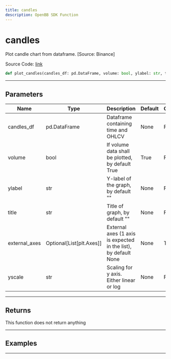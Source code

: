 ```yaml
---
title: candles
description: OpenBB SDK Function
---
```


# candles

Plot candle chart from dataframe. [Source: Binance]

Source Code: [link](https://github.com/OpenBB-finance/OpenBBTerminal/tree/main/openbb_terminal/cryptocurrency/cryptocurrency_helpers.py#L910)

```python
def plot_candles(candles_df: pd.DataFrame, volume: bool, ylabel: str, title: str, external_axes: list[plt.Axes] | None, yscale: str) -> None
```
---

## Parameters

| Name | Type | Description | Default | Optional |
| ---- | ---- | ----------- | ------- | -------- |
| candles_df | pd.DataFrame | Dataframe containing time and OHLCV | None | False |
| volume | bool | If volume data shall be plotted, by default True | True | False |
| ylabel | str | Y-label of the graph, by default "" | None | False |
| title | str | Title of graph, by default "" | None | False |
| external_axes | Optional[List[plt.Axes]] | External axes (1 axis is expected in the list), by default None | None | True |
| yscale | str | Scaling for y axis.  Either linear or log | None | False |

---

## Returns

This function does not return anything

---

## Examples

---

